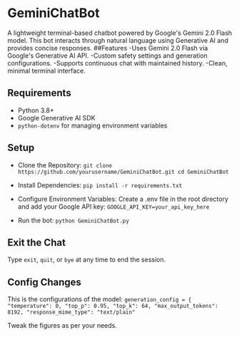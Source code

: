 # GeminiChatBot
A lightweight terminal-based chatbot powered by Google's Gemini 2.0 Flash model. This bot interacts through natural language using Generative AI and provides concise responses.
##Features
-Uses Gemini 2.0 Flash via Google's Generative AI API.
-Custom safety settings and generation configurations.
-Supports continuous chat with maintained history.
-Clean, minimal terminal interface.

## Requirements
- Python 3.8+  
- Google Generative AI SDK  
- `python-dotenv` for managing environment variables  
## Setup
- Clone the Repository:
`git clone https://github.com/yourusername/GeminiChatBot.git
cd GeminiChatBot`  

- Install Dependencies:
`pip install -r requirements.txt`  

- Configure Environment Variables: Create a .env file in the root directory and add your Google API key:
`GOOGLE_API_KEY=your_api_key_here`  

- Run the bot:
`python GeminiChatBot.py`  
## Exit the Chat
Type `exit`, `quit`, or `bye` at any time to end the session.

## Config Changes
This is the configurations of the model:
`generation_config = {
    "temperature": 0,
    "top_p": 0.95,
    "top_k": 64,
    "max_output_tokens": 8192,
    "response_mime_type": "text/plain"`   
      
  Tweak the figures as per your needs.
    
